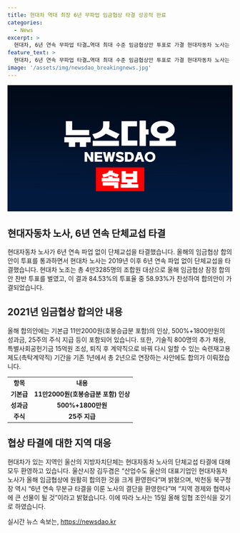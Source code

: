 ```yaml
---
title: 현대차 역대 최장 6년 무파업 임금협상 타결 성공적 완료
categories:
  - News
excerpt: >
  현대차, 6년 연속 무파업 타결…역대 최대 수준 임금협상안 투표로 가결 현대자동차 노사는 6년 연속으로 파업 없는 단체교섭을 통해 임금협상을 타결했다. 84.53%의 높은 찬반 투표율로 2024년 임금협상 잠정 합의안이 가결됐으며, 임금은 역대 최대 수준으로 기본급 11만2000원 인상과 성과금 500%+1800만원, 주식 25주 지급 등이 포함됐다. 또한 기술직 800명 추가 채용, 퇴직 후 계약직으로 재고용 제도 연장 등에도 합의해 지역 지방자치단체들의 환영을 받았다.
feature_text: >
  현대차, 6년 연속 무파업 타결…역대 최대 수준 임금협상안 투표로 가결 현대자동차 노사는 6년 연속으로 파업 없는 단체교섭을 통해 임금협상을 타결했다. 84.53%의 높은 찬반 투표율로 2024년 임금협상 잠정 합의안이 가결됐으며, 임금은 역대 최대 수준으로 기본급 11만2000원 인상과 성과금 500%+1800만원, 주식 25주 지급 등이 포함됐다. 또한 기술직 800명 추가 채용, 퇴직 후 계약직으로 재고용 제도 연장 등에도 합의해 지역 지방자치단체들의 환영을 받았다.
image: '/assets/img/newsdao_breakingnews.jpg'
---
```


<p><img src="/assets/img/newsdao_breakingnews.jpg" alt="cryptoinkorea 속보" /></p>

<h2 data-ke-size="size26">현대자동차 노사, 6년 연속 단체교섭 타결</h2>

<p data-ke-size="size16">현대자동차 노사가 6년 연속 파업 없이 단체교섭을 타결했습니다. 올해의 임금협상 합의안이 투표를 통과하면서 현대차 노사는 2019년 이후 6년 연속 파업 없이 단체교섭을 타결했습니다. 현대차 노조는 총 4만3285명의 조합원 대상으로 올해 임금협상 잠정 합의안 찬반 투표를 벌였고, 이 결과 84.53%의 투표율 중 58.93%가 찬성하여 합의안이 가결되었습니다.</p>

<h2 data-ke-size="size26">2021년 임금협상 합의안 내용</h2>

<p data-ke-size="size16">올해 합의안에는 기본급 11만2000원(호봉승급분 포함)의 인상, 500%+1800만원의 성과금, 25주의 주식 지급 등이 포함되어 있습니다. 또한, 기술직 800명의 추가 채용, 특별사회공헌기금 15억원 조성, 퇴직 후 계약직으로 바꿔 다시 일할 수 있는 숙련재고용 제도(촉탁계약직) 기간을 기존 1년에서 총 2년으로 연장하는 사안에도 합의가 이뤄졌습니다.</p>

<table>
    <tr>
        <td style="text-align: center; height: 17px;"><b>항목</b></td>
        <td style="text-align: center; height: 17px;"><b>내용</b></td>
    </tr>
    <tr>
        <td style="text-align: center; height: 17px;"><b>기본급</b></td>
        <td style="text-align: center; height: 17px;"><b>11만2000원(호봉승급분 포함) 인상</b></td>
    </tr>
    <tr>
        <td style="text-align: center; height: 17px;"><b>성과금</b></td>
        <td style="text-align: center; height: 17px;"><b>500%+1800만원</b></td>
    </tr>
    <tr>
        <td style="text-align: center; height: 17px;"><b>주식</b></td>
        <td style="text-align: center; height: 17px;"><b>25주 지급</b></td>
    </tr>
</table>

<h2 data-ke-size="size26">협상 타결에 대한 지역 대응</h2>

<p data-ke-size="size16">현대차가 있는 지역인 울산의 지방자치단체는 현대자동차 노사의 단체교섭 타결에 대해 모두 환영하고 있습니다. 울산시장 김두겸은 “산업수도 울산의 대표기업인 현대자동차 노사가 올해 임금협상에 원활히 합의한 것을 크게 환영한다”며 밝혔으며, 박천동 북구청장 역시 “6년 연속 무분규 타결을 이룬 노사의 결단을 환영한다”며 “지역 경제와 협력사에 큰 선물이 될 것”이라고 밝혔습니다. 이에 따라 노사는 15일 올해 임협 조인식을 갖기로 하였습니다.</p>
실시간 뉴스 속보는, <a href="https://newsdao.kr" rel="dofollow">https://newsdao.kr</a>


